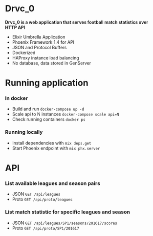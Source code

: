 # Drvc_0

**Drvc_0 is a web application that serves football match statistics over HTTP API**

  - Elixir Umbrella Application
  - Phoenix Framework 1.4 for API
  - JSON and Protocol Buffers
  - Dockerized
  - HAProxy instance load balancing
  - No database, data stored in GenServer

# Running application

### In docker
  * Build and run `docker-compose up -d`
  * Scale api to N instances `docker-compose scale api=N`
  * Check running containers `docker ps`
  
### Running locally
  * Install dependencies with `mix deps.get`
  * Start Phoenix endpoint with `mix phx.server`

# API

### List available leagues and season pairs
  * JSON `GET /api/leagues`
  * Proto `GET /api/proto/leagues`

### List match statistic for specific leagues and season
  * JSON `GET /api/leagues/SP1/seasons/201617/scores`
  * Proto `GET /api/proto/SP1/201617`
 
